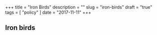 +++
title = "Iron Birds"
description = ""
slug = "iron-birds"
draft = "true"
tags = [
    "policy"
]
date = "2017-11-11"
+++

## Iron birds

